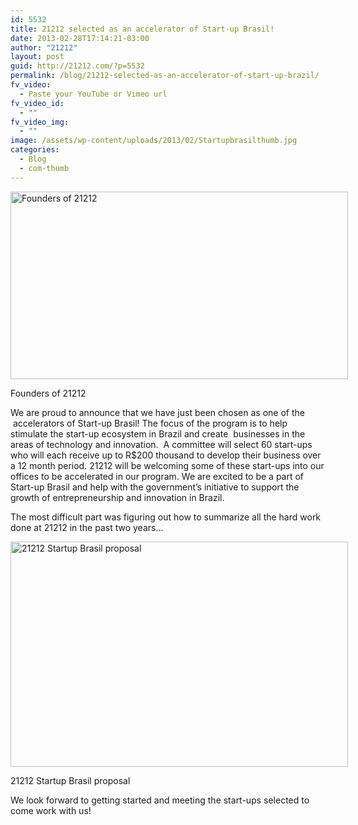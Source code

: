 ```yaml
---
id: 5532
title: 21212 selected as an accelerator of Start-up Brasil!
date: 2013-02-28T17:14:21-03:00
author: "21212"
layout: post
guid: http://21212.com/?p=5532
permalink: /blog/21212-selected-as-an-accelerator-of-start-up-brazil/
fv_video:
  - Paste your YouTube or Vimeo url
fv_video_id:
  - ""
fv_video_img:
  - ""
image: /assets/wp-content/uploads/2013/02/Startupbrasilthumb.jpg
categories:
  - Blog
  - com-thumb
---
```

<div id="attachment_5533" style="width: 550px" class="wp-caption aligncenter">
  <img aria-describedby="caption-attachment-5533" class="size-full wp-image-5533" alt="Founders of 21212" src="{{ site.url }}/assets/wp-content/uploads/2013/02/startupbrasilfounders.jpg" width="540" height="300" srcset="{{ site.url }}/assets/wp-content/uploads/2013/02/startupbrasilfounders.jpg 540w, {{ site.url }}/assets/wp-content/uploads/2013/02/startupbrasilfounders-300x166.jpg 300w" sizes="(max-width: 540px) 100vw, 540px" />

  <p id="caption-attachment-5533" class="wp-caption-text">
    Founders of 21212
  </p>
</div>

We are proud to announce that we have just been chosen as one of the  accelerators of Start-up Brasil! The focus of the program is to help stimulate the start-up ecosystem in Brazil and create  businesses in the areas of technology and innovation.  A committee will select 60 start-ups who will each receive up to R$200 thousand to develop their business over a 12 month period. 21212 will be welcoming some of these start-ups into our offices to be accelerated in our program. We are excited to be a part of Start-up Brasil and help with the government’s initiative to support the growth of entrepreneurship and innovation in Brazil.

The most difficult part was figuring out how to summarize all the hard work done at 21212 in the past two years&#8230;

<div id="attachment_5536" style="width: 550px" class="wp-caption aligncenter">
  <a href="http://21212.com/assets/wp-content/uploads/2013/02/startupbr21212.jpg"><img aria-describedby="caption-attachment-5536" class="size-full wp-image-5536" alt="21212 Startup Brasil proposal " src="{{ site.url }}/assets/wp-content/uploads/2013/02/startupbr21212.jpg" width="540" height="360" srcset="{{ site.url }}/assets/wp-content/uploads/2013/02/startupbr21212.jpg 540w, {{ site.url }}/assets/wp-content/uploads/2013/02/startupbr21212-300x200.jpg 300w" sizes="(max-width: 540px) 100vw, 540px" /></a>

  <p id="caption-attachment-5536" class="wp-caption-text">
    21212 Startup Brasil proposal
  </p>
</div>

We look forward to getting started and meeting the start-ups selected to come work with us!